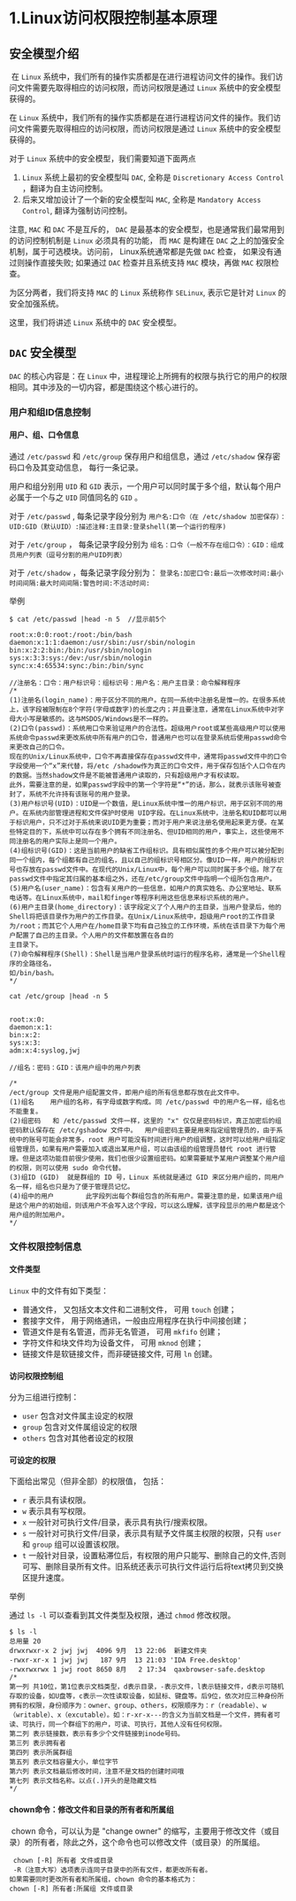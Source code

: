# 1.Linux访问权限控制基本原理

## 安全模型介绍

​		在 `Linux` 系统中，我们所有的操作实质都是在进行进程访问文件的操作。我们访问文件需要先取得相应的访问权限，而访问权限是通过 `Linux` 系统中的安全模型获得的。

在 `Linux` 系统中，我们所有的操作实质都是在进行进程访问文件的操作。我们访问文件需要先取得相应的访问权限，而访问权限是通过 `Linux` 系统中的安全模型获得的。

对于 `Linux` 系统中的安全模型，我们需要知道下面两点

1. `Linux` 系统上最初的安全模型叫 `DAC`, 全称是 `Discretionary Access Control` ，翻译为自主访问控制。
2. 后来又增加设计了一个新的安全模型叫 `MAC`, 全称是 `Mandatory Access Control`, 翻译为强制访问控制。

注意, `MAC` 和 `DAC` 不是互斥的， `DAC` 是最基本的安全模型，也是通常我们最常用到的访问控制机制是 `Linux` 必须具有的功能， 而 `MAC` 是构建在 `DAC` 之上的加强安全机制，属于可选模块。访问前， Linux系统通常都是先做 `DAC` 检查， 如果没有通过则操作直接失败; 如果通过 `DAC` 检查并且系统支持 `MAC` 模块，再做 `MAC` 权限检查。

为区分两者，我们将支持 `MAC` 的 `Linux` 系统称作 `SELinux`, 表示它是针对 `Linux` 的安全加强系统。

这里，我们将讲述 `Linux` 系统中的 `DAC` 安全模型。

## `DAC` 安全模型

`DAC` 的核心内容是：在 `Linux` 中，进程理论上所拥有的权限与执行它的用户的权限相同。其中涉及的一切内容，都是围绕这个核心进行的。

### 用户和组ID信息控制

#### 用户、组、口令信息

通过 `/etc/passwd` 和 `/etc/group` 保存用户和组信息，通过 `/etc/shadow` 保存密码口令及其变动信息， 每行一条记录。

用户和组分别用 `UID` 和 `GID` 表示，一个用户可以同时属于多个组，默认每个用户必属于一个与之 `UID` 同值同名的 `GID` 。

对于 `/etc/passwd` , 每条记录字段分别为 `用户名:口令（在 /etc/shadow 加密保存）：UID:GID（默认UID）:描述注释:主目录:登录shell(第一个运行的程序)`

对于 `/etc/group` ， 每条记录字段分别为 `组名：口令（一般不存在组口令）：GID：组成员用户列表（逗号分割的用户UID列表）`

对于 `/etc/shadow` ，每条记录字段分别为： `登录名:加密口令:最后一次修改时间:最小时间间隔:最大时间间隔:警告时间:不活动时间:`

举例

```
$ cat /etc/passwd |head -n 5  //显示前5个

root:x:0:0:root:/root:/bin/bash
daemon:x:1:1:daemon:/usr/sbin:/usr/sbin/nologin
bin:x:2:2:bin:/bin:/usr/sbin/nologin
sys:x:3:3:sys:/dev:/usr/sbin/nologin
sync:x:4:65534:sync:/bin:/bin/sync

//注册名：口令：用户标识号：组标识号：用户名：用户主目录：命令解释程序
/*
(1)注册名(login_name)：用于区分不同的用户。在同一系统中注册名是惟一的。在很多系统上，该字段被限制在8个字符(字母或数字)的长度之内；并且要注意，通常在Linux系统中对字母大小写是敏感的。这与MSDOS/Windows是不一样的。
(2)口令(passwd)：系统用口令来验证用户的合法性。超级用户root或某些高级用户可以使用系统命令passwd来更改系统中所有用户的口令，普通用户也可以在登录系统后使用passwd命令来更改自己的口令。
现在的Unix/Linux系统中，口令不再直接保存在passwd文件中，通常将passwd文件中的口令字段使用一个“x”来代替，将/etc /shadow作为真正的口令文件，用于保存包括个人口令在内的数据。当然shadow文件是不能被普通用户读取的，只有超级用户才有权读取。
此外，需要注意的是，如果passwd字段中的第一个字符是“*”的话，那么，就表示该账号被查封了，系统不允许持有该账号的用户登录。
(3)用户标识号(UID)：UID是一个数值，是Linux系统中惟一的用户标识，用于区别不同的用户。在系统内部管理进程和文件保护时使用 UID字段。在Linux系统中，注册名和UID都可以用于标识用户，只不过对于系统来说UID更为重要；而对于用户来说注册名使用起来更方便。在某些特定目的下，系统中可以存在多个拥有不同注册名、但UID相同的用户，事实上，这些使用不同注册名的用户实际上是同一个用户。
(4)组标识号(GID)：这是当前用户的缺省工作组标识。具有相似属性的多个用户可以被分配到同一个组内，每个组都有自己的组名，且以自己的组标识号相区分。像UID一样，用户的组标识号也存放在passwd文件中。在现代的Unix/Linux中，每个用户可以同时属于多个组。除了在 passwd文件中指定其归属的基本组之外，还在/etc/group文件中指明一个组所包含用户。
(5)用户名(user_name)：包含有关用户的一些信息，如用户的真实姓名、办公室地址、联系电话等。在Linux系统中，mail和finger等程序利用这些信息来标识系统的用户。
(6)用户主目录(home_directory)：该字段定义了个人用户的主目录，当用户登录后，他的Shell将把该目录作为用户的工作目录。在Unix/Linux系统中，超级用户root的工作目录为/root；而其它个人用户在/home目录下均有自己独立的工作环境，系统在该目录下为每个用户配置了自己的主目录。个人用户的文件都放置在各自的
主目录下。
(7)命令解释程序(Shell)：Shell是当用户登录系统时运行的程序名称，通常是一个Shell程序的全路径名，
如/bin/bash。
*/
```

```
cat /etc/group |head -n 5


root:x:0:
daemon:x:1:
bin:x:2:
sys:x:3:
adm:x:4:syslog,jwj

//组名：密码：GID：该用户组中的用户列表

/*
/ect/group 文件是用户组配置文件，即用户组的所有信息都存放在此文件中。
(1)组名    用户组的名称，有字母或数字构成。同 /etc/passwd 中的用户名一样，组名也不能重复。
(2)组密码   和 /etc/passwd 文件一样，这里的 "x" 仅仅是密码标识，真正加密后的组密码默认保存在 /etc/gshadow 文件中。  用户组密码主要是用来指定组管理员的，由于系统中的账号可能会非常多，root 用户可能没有时间进行用户的组调整，这时可以给用户组指定组管理员，如果有用户需要加入或退出某用户组，可以由该组的组管理员替代 root 进行管理。但是这项功能目前很少使用，我们也很少设置组密码。如果需要赋予某用户调整某个用户组的权限，则可以使用 sudo 命令代替。
(3)组ID (GID)  就是群组的 ID 号，Linux 系统就是通过 GID 来区分用户组的，同用户名一样，组名也只是为了便于管理员记忆。
(4)组中的用户		此字段列出每个群组包含的所有用户。需要注意的是，如果该用户组是这个用户的初始组，则该用户不会写入这个字段，可以这么理解，该字段显示的用户都是这个用户组的附加用户。
*/
```



### 文件权限控制信息

#### 文件类型

`Linux` 中的文件有如下类型：

- 普通文件， 又包括文本文件和二进制文件， 可用 `touch` 创建；
- 套接字文件， 用于网络通讯，一般由应用程序在执行中间接创建；
- 管道文件是有名管道，而非无名管道， 可用 `mkfifo` 创建；
- 字符文件和块文件均为设备文件， 可用 `mknod` 创建；
- 链接文件是软链接文件，而非硬链接文件, 可用 `ln` 创建。

#### 访问权限控制组

分为三组进行控制：

- `user` 包含对文件属主设定的权限
- `group` 包含对文件属组设定的权限
- `others` 包含对其他者设定的权限

#### 可设定的权限

下面给出常见（但非全部）的权限值， 包括：

- `r` 表示具有读权限。
- `w` 表示具有写权限。
- `x` 一般针对可执行文件/目录，表示具有执行/搜索权限。
- `s` 一般针对可执行文件/目录，表示具有赋予文件属主权限的权限，只有 `user` 和 `group` 组可以设置该权限。
- `t` 一般针对目录，设置粘滞位后，有权限的用户只能写、删除自己的文件,否则可写、删除目录所有文件。旧系统还表示可执行文件运行后将text拷贝到交换区提升速度。

举例

通过 `ls -l` 可以查看到其文件类型及权限，通过 `chmod` 修改权限。

```
$ ls -l
总用量 20
drwxrwxr-x 2 jwj jwj  4096 9月  13 22:06  新建文件夹
-rwxr-xr-x 1 jwj jwj   187 9月  13 21:03 'IDA Free.desktop'
-rwxrwxrwx 1 jwj root 8650 8月   2 17:34  qaxbrowser-safe.desktop
/*
第一列	共10位，第1位表示文档类型，d表示目录，-表示文件，l表示链接文件，d表示可随机存取的设备，如U盘等，c表示一次性读取设备，如鼠标、键盘等。后9位，依次对应三种身份所拥有的权限，身份顺序为：owner、group、others，权限顺序为：r（readable）、w（writable）、x（excutable）。如：r-xr-x---的含义为当前文档是一个文件，拥有者可读、可执行，同一个群组下的用户，可读、可执行，其他人没有任何权限。
第二列	表示链接数，表示有多少个文件链接到inode号码。
第三列	表示拥有者
第四列	表示所属群组
第五列	表示文档容量大小，单位字节
第六列	表示文档最后修改时间，注意不是文档的创建时间哦
第七列	表示文档名称。以点(.)开头的是隐藏文档
*/
```

####  chown命令：修改文件和目录的所有者和所属组

​	chown 命令，可以认为是 "change owner" 的缩写，主要用于修改文件（或目录）的所有者，除此之外，这个命令也可以修改文件（或目录）的所属组。

```
 chown [-R] 所有者 文件或目录
 -R（注意大写）选项表示连同子目录中的所有文件，都更改所有者。
如果需要同时更改所有者和所属组，chown 命令的基本格式为：
chown [-R] 所有者:所属组 文件或目录
```

